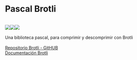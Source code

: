 # Pascal Brotli
<br/>
<a href=".\READMEPT.md"><img src="https://img.shields.io/badge/Traduzir-PT--BR-blue" /></a><a href=".\READMEES.md"><img src="https://img.shields.io/badge/Traducir-ES--ES-blue" /></a><a href=".\README.md"><img src="https://img.shields.io/badge/Translate-EN--US-blue" /></a>
<br/><br/>
Una biblioteca pascal, para comprimir y descomprimir con Brotli
<br/><br/>
<a href="https://github.com/google/brotli/tree/master">Repositorio Brotli - GitHUB</a><br/>
<a href="https://www.brotli.org">Documentación Brotli</a>